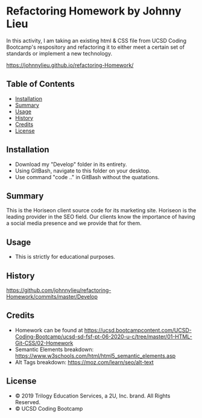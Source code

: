 # Refactoring Homework by Johnny Lieu

In this activity, I am taking an existing html & CSS file from UCSD Coding Bootcamp's respository and refactoring it to either meet a certain set of standards or implement a new technology. 

https://johnnylieu.github.io/refactoring-Homework/

## Table of Contents

* [Installation](#installation)
* [Summary](#summary)
* [Usage](#usage)
* [History](#history)
* [Credits](#credits)
* [License](#license)


## Installation

* Download my "Develop" folder in its entirety.
* Using GitBash, navigate to this folder on your desktop.
* Use command "code .." in GitBash without the quatations.

## Summary

This is the Horiseon client source code for its marketing site. Horiseon is the leading provider in the SEO field. Our clients know the importance of having a social media presence and we provide that for them.

## Usage

* This is strictly for educational purposes.

## History

https://github.com/johnnylieu/refactoring-Homework/commits/master/Develop

## Credits

* Homework can be found at https://ucsd.bootcampcontent.com/UCSD-Coding-Bootcamp/ucsd-sd-fsf-pt-06-2020-u-c/tree/master/01-HTML-Git-CSS/02-Homework
* Semantic Elements breakdown: https://www.w3schools.com/html/html5_semantic_elements.asp
* Alt Tags breakdown: https://moz.com/learn/seo/alt-text



## License
 
* © 2019 Trilogy Education Services, a 2U, Inc. brand. All Rights Reserved.
* © UCSD Coding Bootcamp
